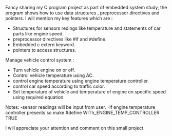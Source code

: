 Fancy sharing my C program project as part of embedded system study, the program shows how to use data structures , preprocessor directives and pointers.
I will mention my key features which are :
- Structures for sensors redings like temperature and statements of car parts like engine speed.
- preprocessor directives like #if and #define.
- Embedded c extern keyword.
- pointers to access structures.

Manage vehicle control system :
- Turn vehicle engine on or off.
- Control vehicle temperature using AC.
- control engine temperature using engine temperature controller.
- control car speed according to traffic color.
- Set temperature of vehicle and temperature of engine on specific speed using required equation.

Notes:
-sensor readings will be input from user.
-If engine temperature controller presents so make #define WITh_ENGINE_TEMP_CONTROLLER  TRUE

I will appreciate your attention and comment on this small project.



